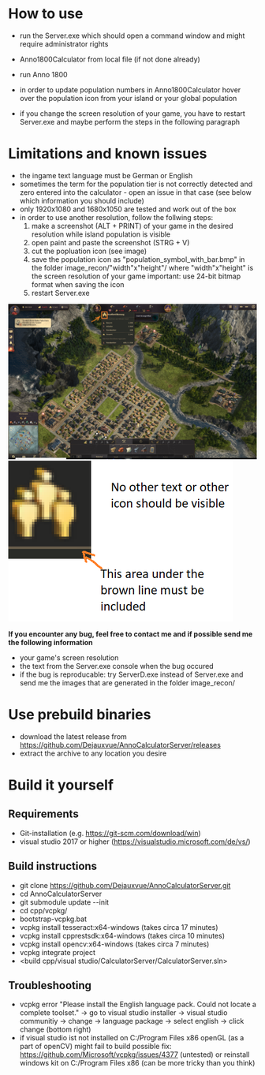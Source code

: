 # How to use
- run the Server.exe which should open a command window and might require administrator rights
- Anno1800Calculator from local file (if not done already)
- run Anno 1800
- in order to update population numbers in Anno1800Calculator hover over the population icon from your island or your global population

- if you change the screen resolution of your game, you have to restart Server.exe and maybe perform the steps in the following paragraph

# Limitations and known issues
- the ingame text language must be German or English
- sometimes the term for the population tier is not correctly detected and zero entered into the calculator - open an issue in that case (see below which information you should include)
- only 1920x1080 and 1680x1050 are tested and work out of the box
- in order to use another resolution, follow the follwing steps: 
  1. make a screenshot (ALT + PRINT) of your game in the desired resolution while island population is 			visible
  2. open paint and paste the screenshot (STRG + V)
  3. cut the popluation icon (see image)
  4. save the population icon as "population_symbol_with_bar.bmp" in the folder image_recon/"width"x"height"/
where "width"x"height" is the screen resolution of your game
important: use 24-bit bitmap format when saving the icon
  5. restart Server.exe


![Alt text](instructions_0.png?raw=true "instructions 0")
![Alt text](instructions_1.png?raw=true "instructions 1")

**If you encounter any bug, feel free to contact me and if possible send me the following information**
- your game's screen resolution
- the text from the Server.exe console when the bug occured
- if the bug is reproducable: try ServerD.exe instead of Server.exe and send me the images that are generated in the folder image_recon/

# Use prebuild binaries
- download the latest release from https://github.com/Dejauxvue/AnnoCalculatorServer/releases
- extract the archive to any location you desire

# Build it yourself 
## Requirements
- Git-installation (e.g. https://git-scm.com/download/win)
- visual studio 2017 or higher (https://visualstudio.microsoft.com/de/vs/)
	
## Build instructions
- git clone https://github.com/Dejauxvue/AnnoCalculatorServer.git
- cd AnnoCalculatorServer
- git submodule update --init
- cd cpp/vcpkg/
- bootstrap-vcpkg.bat
- vcpkg install tesseract:x64-windows (takes circa 17 minutes)
- vcpkg install cpprestsdk:x64-windows (takes circa 10 minutes)
- vcpkg install opencv:x64-windows (takes circa 7 minutes)
- vcpkg integrate project
- <build cpp/visual studio/CalculatorServer/CalculatorServer.sln>
			
## Troubleshooting 
- vcpkg error "Please install the English language pack. Could not locate a complete toolset."
-> go to visual studio installer -> visual studio communitiy -> change -> language package
-> select english -> click change (bottom right)
- if visual studio ist not installed on C:/Program Files x86 openGL (as a part of openCV) might fail to build
possible fix: https://github.com/Microsoft/vcpkg/issues/4377 (untested)	
or reinstall windows kit on C:/Program Files x86 (can be more tricky than you think)

			
	
